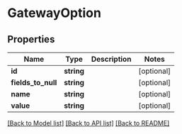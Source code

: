 # GatewayOption

## Properties
Name | Type | Description | Notes
------------ | ------------- | ------------- | -------------
**id** | **string** |  | [optional] 
**fields_to_null** | **string** |  | [optional] 
**name** | **string** |  | [optional] 
**value** | **string** |  | [optional] 

[[Back to Model list]](../README.md#documentation-for-models) [[Back to API list]](../README.md#documentation-for-api-endpoints) [[Back to README]](../README.md)


